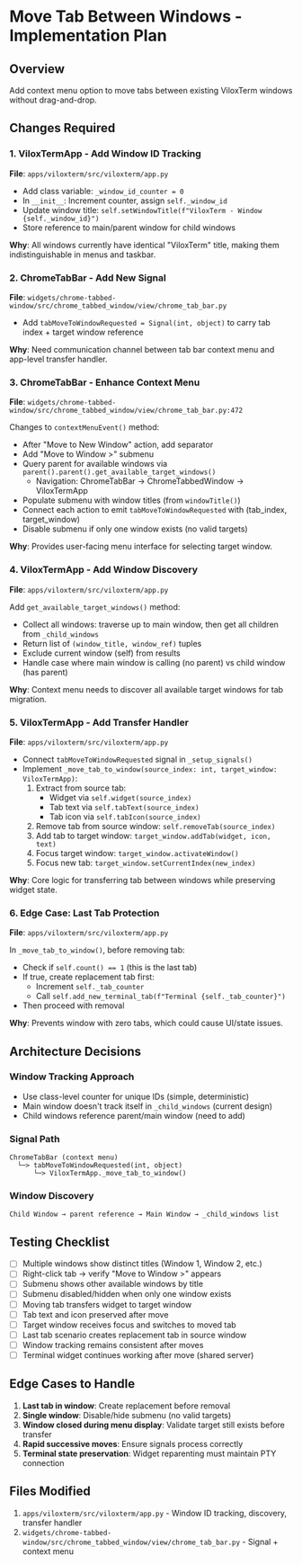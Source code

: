 # Move Tab Between Windows - Implementation Plan

## Overview
Add context menu option to move tabs between existing ViloxTerm windows without drag-and-drop.

## Changes Required

### 1. ViloxTermApp - Add Window ID Tracking
**File**: `apps/viloxterm/src/viloxterm/app.py`

- Add class variable: `_window_id_counter = 0`
- In `__init__`: Increment counter, assign `self._window_id`
- Update window title: `self.setWindowTitle(f"ViloxTerm - Window {self._window_id}")`
- Store reference to main/parent window for child windows

**Why**: All windows currently have identical "ViloxTerm" title, making them indistinguishable in menus and taskbar.

### 2. ChromeTabBar - Add New Signal
**File**: `widgets/chrome-tabbed-window/src/chrome_tabbed_window/view/chrome_tab_bar.py`

- Add `tabMoveToWindowRequested = Signal(int, object)` to carry tab index + target window reference

**Why**: Need communication channel between tab bar context menu and app-level transfer handler.

### 3. ChromeTabBar - Enhance Context Menu
**File**: `widgets/chrome-tabbed-window/src/chrome_tabbed_window/view/chrome_tab_bar.py:472`

Changes to `contextMenuEvent()` method:
- After "Move to New Window" action, add separator
- Add "Move to Window >" submenu
- Query parent for available windows via `parent().parent().get_available_target_windows()`
  - Navigation: ChromeTabBar → ChromeTabbedWindow → ViloxTermApp
- Populate submenu with window titles (from `windowTitle()`)
- Connect each action to emit `tabMoveToWindowRequested` with (tab_index, target_window)
- Disable submenu if only one window exists (no valid targets)

**Why**: Provides user-facing menu interface for selecting target window.

### 4. ViloxTermApp - Add Window Discovery
**File**: `apps/viloxterm/src/viloxterm/app.py`

Add `get_available_target_windows()` method:
- Collect all windows: traverse up to main window, then get all children from `_child_windows`
- Return list of `(window_title, window_ref)` tuples
- Exclude current window (self) from results
- Handle case where main window is calling (no parent) vs child window (has parent)

**Why**: Context menu needs to discover all available target windows for tab migration.

### 5. ViloxTermApp - Add Transfer Handler
**File**: `apps/viloxterm/src/viloxterm/app.py`

- Connect `tabMoveToWindowRequested` signal in `_setup_signals()`
- Implement `_move_tab_to_window(source_index: int, target_window: ViloxTermApp)`:
  1. Extract from source tab:
     - Widget via `self.widget(source_index)`
     - Tab text via `self.tabText(source_index)`
     - Tab icon via `self.tabIcon(source_index)`
  2. Remove tab from source window: `self.removeTab(source_index)`
  3. Add tab to target window: `target_window.addTab(widget, icon, text)`
  4. Focus target window: `target_window.activateWindow()`
  5. Focus new tab: `target_window.setCurrentIndex(new_index)`

**Why**: Core logic for transferring tab between windows while preserving widget state.

### 6. Edge Case: Last Tab Protection
**File**: `apps/viloxterm/src/viloxterm/app.py`

In `_move_tab_to_window()`, before removing tab:
- Check if `self.count() == 1` (this is the last tab)
- If true, create replacement tab first:
  - Increment `self._tab_counter`
  - Call `self.add_new_terminal_tab(f"Terminal {self._tab_counter}")`
- Then proceed with removal

**Why**: Prevents window with zero tabs, which could cause UI/state issues.

## Architecture Decisions

### Window Tracking Approach
- Use class-level counter for unique IDs (simple, deterministic)
- Main window doesn't track itself in `_child_windows` (current design)
- Child windows reference parent/main window (need to add)

### Signal Path
```
ChromeTabBar (context menu)
  └─> tabMoveToWindowRequested(int, object)
      └─> ViloxTermApp._move_tab_to_window()
```

### Window Discovery
```
Child Window → parent reference → Main Window → _child_windows list
```

## Testing Checklist

- [ ] Multiple windows show distinct titles (Window 1, Window 2, etc.)
- [ ] Right-click tab → verify "Move to Window >" appears
- [ ] Submenu shows other available windows by title
- [ ] Submenu disabled/hidden when only one window exists
- [ ] Moving tab transfers widget to target window
- [ ] Tab text and icon preserved after move
- [ ] Target window receives focus and switches to moved tab
- [ ] Last tab scenario creates replacement tab in source window
- [ ] Window tracking remains consistent after moves
- [ ] Terminal widget continues working after move (shared server)

## Edge Cases to Handle

1. **Last tab in window**: Create replacement before removal
2. **Single window**: Disable/hide submenu (no valid targets)
3. **Window closed during menu display**: Validate target still exists before transfer
4. **Rapid successive moves**: Ensure signals process correctly
5. **Terminal state preservation**: Widget reparenting must maintain PTY connection

## Files Modified

1. `apps/viloxterm/src/viloxterm/app.py` - Window ID tracking, discovery, transfer handler
2. `widgets/chrome-tabbed-window/src/chrome_tabbed_window/view/chrome_tab_bar.py` - Signal + context menu
